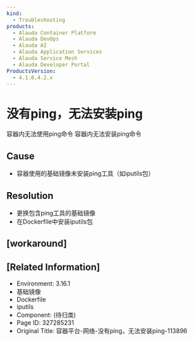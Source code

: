 ```yaml
---
kind:
  - Troubleshooting
products:
  - Alauda Container Platform
  - Alauda DevOps
  - Alauda AI
  - Alauda Application Services
  - Alauda Service Mesh
  - Alauda Developer Portal
ProductsVersion:
  - 4.1.0,4.2.x
---
```

<!-- A type of document that involves encountering a fault, diagnosing it, performing root cause analysis, and providing solutions. -->

# 没有ping，无法安装ping

容器内无法使用ping命令 容器内无法安装ping命令

## Cause
- 容器使用的基础镜像未安装ping工具（如iputils包）

## Resolution
- 更换包含ping工具的基础镜像
- 在Dockerfile中安装iputils包

## [workaround]

## [Related Information]
- Environment: 3.16.1
- 基础镜像
- Dockerfile
- iputils
- Component: (待归类)
- Page ID: 327285231
- Original Title: 容器平台-网络-没有ping，无法安装ping-113896
